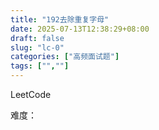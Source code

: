 ```yaml
---
title: "192去除重复字母"
date: 2025-07-13T12:38:29+08:00
draft: false
slug: "lc-0"
categories: ["高频面试题"]
tags: ["",""]
---
```


LeetCode

难度：

<!--more-->

```cpp

```
